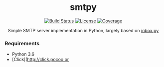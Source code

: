 <div align="center">
  <h1>smtpy</h1>

  <a href="https://travis-ci.org/manparvesh/smtpy/builds" target="_blank"><img src="https://img.shields.io/travis-ci/manparvesh/smtpy.svg?style=for-the-badge" alt="Build Status"></a> 
  <a href="https://manparvesh.mit-license.org/" target="_blank"><img src="https://img.shields.io/badge/license-MIT-blue.svg?longCache=true&style=for-the-badge" alt="License"></a> 
  <a href="https://codecov.io/gh/manparvesh/smtpy" target="_blank"><img src="https://img.shields.io/codecov/c/github/manparvesh/smtpy/master.svg?style=for-the-badge" alt="Coverage"></a>
  <p>Simple SMTP server implementation in Python, largely based on <a href="https://github.com/kennethreitz/inbox.py">inbox.py</a> </p>
</div>

### Requirements
- Python 3.6
- [Click](http://click.pocoo.or